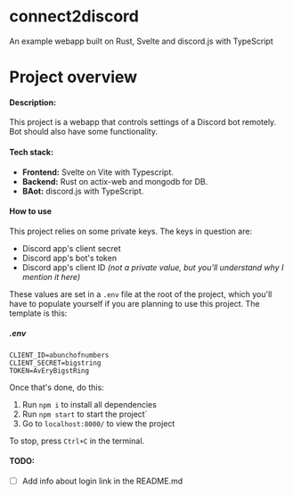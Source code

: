 # connect2discord
An example webapp built on Rust, Svelte and discord.js with TypeScript
<br>
# Project overview
#### Description:
This project is a webapp that controls settings of a Discord bot remotely. Bot should also have some functionality.

#### Tech stack:
- **Frontend:** Svelte on Vite with Typescript.
- **Backend:** Rust on actix-web and mongodb for DB.
- **BAot:** discord.js with TypeScript.

#### How to use
This project relies on some private keys. The keys in question are:
- Discord app's client secret
- Discord app's bot's token
- Discord app's client ID *(not a private value, but you'll understand why I mention it here)*

These values are set in a `.env` file at the root of the project, which you'll have to populate yourself if you are planning to use this project. The template is this:

##### .env
```
CLIENT_ID=abunchofnumbers
CLIENT_SECRET=bigstring
TOKEN=AvEryBigstRing
```

Once that's done, do this:
1. Run `npm i` to install all dependencies
2. Run `npm start` to start the project`
3. Go to `localhost:8000/` to view the project

To stop, press `Ctrl+C` in the terminal.

#### TODO:
- [ ] Add info about login link in the README.md